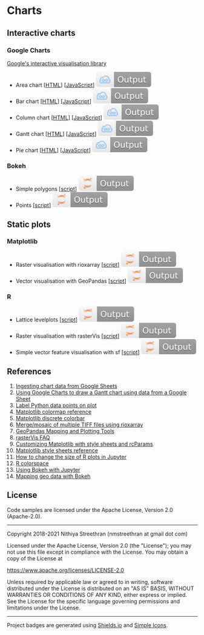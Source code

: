 # Charts

## Interactive charts

### Google Charts

[Google's interactive visualisation library](https://developers.google.com/chart)

- Area chart [[HTML](charts/google/areachart.html)] [[JavaScript](charts/google/areachart.js)] [![View output on JSFiddle](badges/jsfiddle.svg)](https://jsfiddle.net/nithiya/yt7ab0Lo/)
- Bar chart [[HTML](charts/google/barchart.html)] [[JavaScript](charts/google/barchart.js)] [![View output on JSFiddle](badges/jsfiddle.svg)](https://jsfiddle.net/nithiya/qxcpz345/)
- Column chart [[HTML](charts/google/columnchart.html)] [[JavaScript](charts/google/columnchart.js)] [![View output on JSFiddle](badges/jsfiddle.svg)](https://jsfiddle.net/nithiya/df0bmjt1/)
- Gantt chart [[HTML](charts/google/ganttchart.html)] [[JavaScript](charts/google/ganttchart.js)] [![View output on JSFiddle](badges/jsfiddle.svg)](https://jsfiddle.net/nithiya/s2kye3md/)
- Pie chart [[HTML](charts/google/piechart.html)] [[JavaScript](charts/google/piechart.js)] [![View output on JSFiddle](badges/jsfiddle.svg)](https://jsfiddle.net/nithiya/nm5pgksj/)

### Bokeh

- Simple polygons [[script](charts/python/bokeh_polygon.py)] [![View Jupyter Notebook](badges/jupyter.svg)](https://nbviewer.jupyter.org/github/nmstreethran/charts/blob/main/docs/bokeh_polygon.ipynb)
- Points [[script](charts/python/bokeh_points.py)] [![View Jupyter Notebook](badges/jupyter.svg)](https://nbviewer.jupyter.org/github/nmstreethran/charts/blob/main/docs/bokeh_points.ipynb)

## Static plots

### Matplotlib

- Raster visualisation with rioxarray [[script](charts/python/rioxarray_matplotlib.py)] [![View Jupyter Notebook](badges/jupyter.svg)](https://nbviewer.jupyter.org/github/nmstreethran/charts/blob/main/docs/rioxarray.ipynb)
- Vector visualisation with GeoPandas [[script](charts/python/geopandas_matplotlib.py)] [![View Jupyter Notebook](badges/jupyter.svg)](https://nbviewer.jupyter.org/github/nmstreethran/charts/blob/main/docs/geopandas.ipynb)

### R

- Lattice levelplots [[script](charts/r/lattice_plot.r)] [![View Jupyter Notebook](badges/jupyter.svg)](https://nbviewer.jupyter.org/github/nmstreethran/charts/blob/main/docs/lattice.ipynb)
- Raster visualisation with rasterVis [[script](charts/r/rastervis_plot.r)] [![View Jupyter Notebook](badges/jupyter.svg)](https://nbviewer.jupyter.org/github/nmstreethran/charts/blob/main/docs/rastervis.ipynb)
- Simple vector feature visualisation with sf [[script](charts/r/sf_plot.r)] [![View Jupyter Notebook](badges/jupyter.svg)](https://nbviewer.jupyter.org/github/nmstreethran/charts/blob/main/docs/sf.ipynb)

## References

1. [Ingesting chart data from Google Sheets](https://developers.google.com/chart/interactive/docs/spreadsheets)
2. [Using Google Charts to draw a Gantt chart using data from a Google Sheet](https://stackoverflow.com/questions/42332424/how-can-i-use-google-charts-to-draw-a-gantt-chart-using-data-from-a-google-sheet)
3. [Label Python data points on plot](https://stackoverflow.com/a/22272358/4573584)
4. [Matplotlib colormap reference](https://matplotlib.org/stable/gallery/color/colormap_reference.html)
5. [Matplotlib discrete colorbar](https://stackoverflow.com/q/14777066/4573584)
6. [Merge/mosaic of multiple TIFF files using rioxarray](https://gis.stackexchange.com/q/376685/157288)
7. [GeoPandas Mapping and Plotting Tools](https://geopandas.org/docs/user_guide/mapping.html)
8. [rasterVis FAQ](https://oscarperpinan.github.io/rastervis/FAQ.html)
9. [Customizing Matplotlib with style sheets and rcParams](https://matplotlib.org/stable/tutorials/introductory/customizing.html)
10. [Matplotlib style sheets reference](https://matplotlib.org/stable/gallery/style_sheets/style_sheets_reference.html)
11. [How to change the size of R plots in Jupyter](https://stackoverflow.com/a/60196822/4573584)
12. [R colorspace](https://colorspace.r-forge.r-project.org/)
13. [Using Bokeh with Jupyter](https://docs.bokeh.org/en/latest/docs/user_guide/jupyter.html)
14. [Mapping geo data with Bokeh](https://docs.bokeh.org/en/latest/docs/user_guide/geo.html)

## License

Code samples are licensed under the Apache License, Version 2.0 (Apache-2.0).

---

Copyright 2018-2021 Nithiya Streethran (nmstreethran at gmail dot com)

Licensed under the Apache License, Version 2.0 (the "License");
you may not use this file except in compliance with the License.
You may obtain a copy of the License at

<https://www.apache.org/licenses/LICENSE-2.0>

Unless required by applicable law or agreed to in writing, software
distributed under the License is distributed on an "AS IS" BASIS,
WITHOUT WARRANTIES OR CONDITIONS OF ANY KIND, either express or implied.
See the License for the specific language governing permissions and
limitations under the License.

---

Project badges are generated using [Shields.io](https://shields.io/) and [Simple Icons](https://simpleicons.org/).
